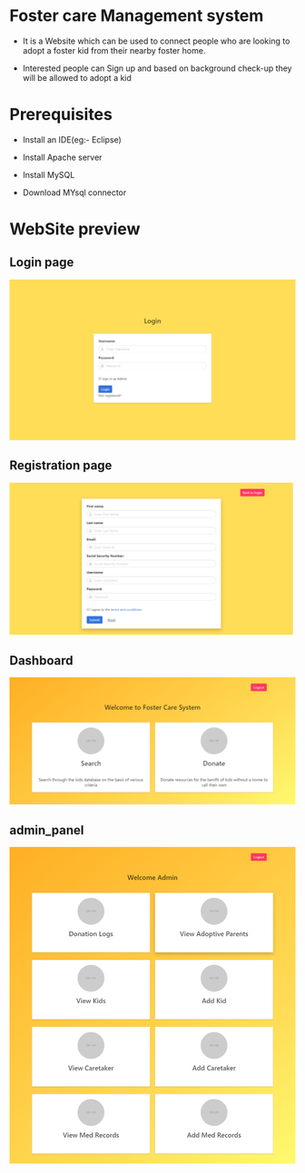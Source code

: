 # Foster care Management system #

  *	It is a Website which can be used to connect people who are looking to adopt a foster kid from their nearby foster home.
  
  *	Interested people can Sign up and based on background check-up they will be allowed to adopt a kid

# Prerequisites #

  * Install an IDE(eg:- Eclipse)
  
  * Install Apache server
  
  * Install MySQL
  
  * Download MYsql connector

# WebSite preview #
 
 ## Login page ##
 ![](images/login.png)
 
 ## Registration page ##
 ![](images/reg_form.png)
 
 ## Dashboard ##
 ![](images/dasboard.png)
 
 ## admin_panel ##
 ![](images/admin_panel.png)
 
 
